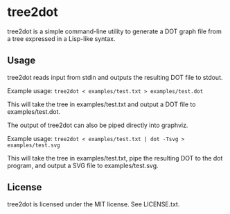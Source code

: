 tree2dot
========

tree2dot is a simple command-line utility to generate a DOT graph file from a
tree expressed in a Lisp-like syntax.

Usage
-----

tree2dot reads input from stdin and outputs the resulting DOT file to stdout.

Example usage: `tree2dot < examples/test.txt > examples/test.dot`

This will take the tree in examples/test.txt and output a DOT file to
examples/test.dot.

The output of tree2dot can also be piped directly into graphviz.

Example usage: `tree2dot < examples/test.txt | dot -Tsvg > examples/test.svg`

This will take the tree in examples/test.txt, pipe the resulting DOT to the dot
program, and output a SVG file to examples/test.svg.

License
-------

tree2dot is licensed under the MIT license. See LICENSE.txt.

